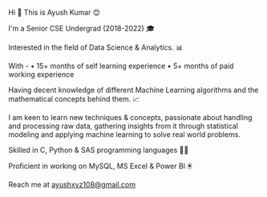 Hi 👋
This is Ayush Kumar 😊

I'm a Senior CSE Undergrad (2018-2022) 🎓 

Interested in the field of Data Science & Analytics. 📊

With -
• 15+ months of self learning experience
• 5+ months of paid working experience

Having decent knowledge of different Machine Learning algorithms and the mathematical concepts behind them. 📈

I am keen to learn new techniques & concepts, passionate about handling and processing raw data, 
gathering insights from it through statistical modeling and applying machine learning to solve real world problems. 

Skilled in C, Python & SAS programming languages 👨‍💻

Proficient in working on MySQL, MS Excel & Power BI 🖲️

Reach me at ayushxyz108@gmail.com

